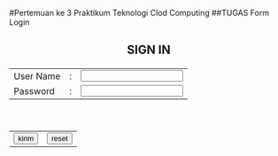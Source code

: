#Pertemuan ke 3 Praktikum Teknologi Clod Computing
##TUGAS Form Login
<html>
<title>:::SIGN IN:::</title>
<h2><p align="center"><blink>SIGN IN</h></p>


<form method="post" action="dblogin.php">
<table border=0 align=center>
<tr>
    <td>User Name</td>
    <td>:</td>
    <td><input type="text" name="user"></td>
</tr>

<tr>
    <td>Password</td>
    <td>:</td>
    <td><input type="password" name="pass"></td>
</tr>
</table>
<br>
<table border="0" align="center">

<tr>
    <td><input type="submit" value="kirim"></td>
    <td><input type="reset" value="reset"></td>
</tr>
</table>
</form>
</body>
</html>